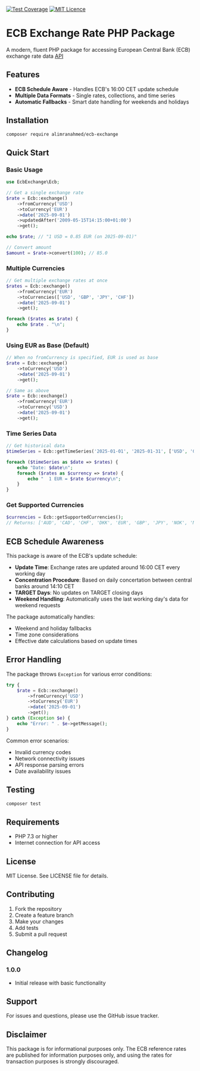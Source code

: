 [![Test Coverage](https://raw.githubusercontent.com/alimranahmed/ecb-exchange/main/tests/coverage/badge-coverage.svg)](https://packagist.org/packages/alimranahmed/ecb-exchange)
[![MIT Licence](https://badges.frapsoft.com/os/mit/mit.svg?v=103)](https://opensource.org/licenses/mit-license.php)

# ECB Exchange Rate PHP Package

A modern, fluent PHP package for accessing European Central Bank (ECB) exchange rate data [API](https://data.ecb.europa.eu/help/api/data)

## Features

- **ECB Schedule Aware** - Handles ECB's 16:00 CET update schedule
- **Multiple Data Formats** - Single rates, collections, and time series
- **Automatic Fallbacks** - Smart date handling for weekends and holidays

## Installation

```bash
composer require alimranahmed/ecb-exchange
```

## Quick Start

### Basic Usage

```php
use EcbExchange\Ecb;

// Get a single exchange rate
$rate = Ecb::exchange()
    ->fromCurrency('USD')
    ->toCurrency('EUR')
    ->date('2025-09-01')
    ->updatedAfter('2009-05-15T14:15:00+01:00')
    ->get();

echo $rate; // "1 USD = 0.85 EUR (on 2025-09-01)"

// Convert amount
$amount = $rate->convert(100); // 85.0
```

### Multiple Currencies

```php
// Get multiple exchange rates at once
$rates = Ecb::exchange()
    ->fromCurrency('EUR')
    ->toCurrencies(['USD', 'GBP', 'JPY', 'CHF'])
    ->date('2025-09-01')
    ->get();

foreach ($rates as $rate) {
    echo $rate . "\n";
}
```

### Using EUR as Base (Default)

```php
// When no fromCurrency is specified, EUR is used as base
$rate = Ecb::exchange()
    ->toCurrency('USD')
    ->date('2025-09-01')
    ->get();

// Same as above
$rate = Ecb::exchange()
    ->fromCurrency('EUR')
    ->toCurrency('USD')
    ->date('2025-09-01')
    ->get();
```

### Time Series Data

```php
// Get historical data
$timeSeries = Ecb::getTimeSeries('2025-01-01', '2025-01-31', ['USD', 'GBP']);

foreach ($timeSeries as $date => $rates) {
    echo "Date: $date\n";
    foreach ($rates as $currency => $rate) {
        echo "  1 EUR = $rate $currency\n";
    }
}
```

### Get Supported Currencies

```php
$currencies = Ecb::getSupportedCurrencies();
// Returns: ['AUD', 'CAD', 'CHF', 'DKK', 'EUR', 'GBP', 'JPY', 'NOK', 'NZD', 'SEK', 'USD']
```

## ECB Schedule Awareness

This package is aware of the ECB's update schedule:

- **Update Time**: Exchange rates are updated around 16:00 CET every working day
- **Concentration Procedure**: Based on daily concertation between central banks around 14:10 CET
- **TARGET Days**: No updates on TARGET closing days
- **Weekend Handling**: Automatically uses the last working day's data for weekend requests

The package automatically handles:
- Weekend and holiday fallbacks
- Time zone considerations
- Effective date calculations based on update times

## Error Handling

The package throws `Exception` for various error conditions:

```php
try {
    $rate = Ecb::exchange()
        ->fromCurrency('USD')
        ->toCurrency('EUR')
        ->date('2025-09-01')
        ->get();
} catch (Exception $e) {
    echo "Error: " . $e->getMessage();
}
```

Common error scenarios:
- Invalid currency codes
- Network connectivity issues
- API response parsing errors
- Date availability issues

## Testing

```bash
composer test
```

## Requirements

- PHP 7.3 or higher
- Internet connection for API access

## License

MIT License. See LICENSE file for details.

## Contributing

1. Fork the repository
2. Create a feature branch
3. Make your changes
4. Add tests
5. Submit a pull request

## Changelog

### 1.0.0
- Initial release with basic functionality

## Support

For issues and questions, please use the GitHub issue tracker.

## Disclaimer

This package is for informational purposes only. The ECB reference rates are published for information purposes only, and using the rates for transaction purposes is strongly discouraged.
